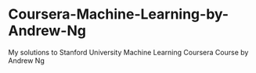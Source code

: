 # Coursera-Machine-Learning-by-Andrew-Ng
My solutions to Stanford University Machine Learning Coursera Course by Andrew Ng
